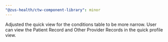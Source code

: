 ```yaml
---
"@zus-health/ctw-component-library": minor
---
```


Adjusted the quick view for the conditions table to be more narrow. User can view the Patient Record and Other Provider Records in the quick profile view.
